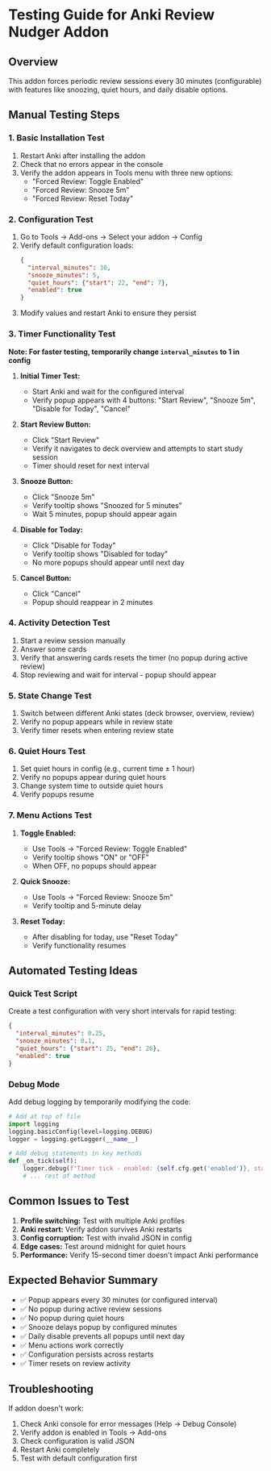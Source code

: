 # Testing Guide for Anki Review Nudger Addon

## Overview
This addon forces periodic review sessions every 30 minutes (configurable) with features like snoozing, quiet hours, and daily disable options.

## Manual Testing Steps

### 1. Basic Installation Test
1. Restart Anki after installing the addon
2. Check that no errors appear in the console
3. Verify the addon appears in Tools menu with three new options:
   - "Forced Review: Toggle Enabled"
   - "Forced Review: Snooze 5m" 
   - "Forced Review: Reset Today"

### 2. Configuration Test
1. Go to Tools → Add-ons → Select your addon → Config
2. Verify default configuration loads:
   ```json
   {
     "interval_minutes": 30,
     "snooze_minutes": 5,
     "quiet_hours": {"start": 22, "end": 7},
     "enabled": true
   }
   ```
3. Modify values and restart Anki to ensure they persist

### 3. Timer Functionality Test
**Note: For faster testing, temporarily change `interval_minutes` to 1 in config**

1. **Initial Timer Test:**
   - Start Anki and wait for the configured interval
   - Verify popup appears with 4 buttons: "Start Review", "Snooze 5m", "Disable for Today", "Cancel"

2. **Start Review Button:**
   - Click "Start Review"
   - Verify it navigates to deck overview and attempts to start study session
   - Timer should reset for next interval

3. **Snooze Button:**
   - Click "Snooze 5m"
   - Verify tooltip shows "Snoozed for 5 minutes"
   - Wait 5 minutes, popup should appear again

4. **Disable for Today:**
   - Click "Disable for Today"
   - Verify tooltip shows "Disabled for today"
   - No more popups should appear until next day

5. **Cancel Button:**
   - Click "Cancel"
   - Popup should reappear in 2 minutes

### 4. Activity Detection Test
1. Start a review session manually
2. Answer some cards
3. Verify that answering cards resets the timer (no popup during active review)
4. Stop reviewing and wait for interval - popup should appear

### 5. State Change Test
1. Switch between different Anki states (deck browser, overview, review)
2. Verify no popup appears while in review state
3. Verify timer resets when entering review state

### 6. Quiet Hours Test
1. Set quiet hours in config (e.g., current time ± 1 hour)
2. Verify no popups appear during quiet hours
3. Change system time to outside quiet hours
4. Verify popups resume

### 7. Menu Actions Test
1. **Toggle Enabled:**
   - Use Tools → "Forced Review: Toggle Enabled"
   - Verify tooltip shows "ON" or "OFF"
   - When OFF, no popups should appear

2. **Quick Snooze:**
   - Use Tools → "Forced Review: Snooze 5m"
   - Verify tooltip and 5-minute delay

3. **Reset Today:**
   - After disabling for today, use "Reset Today"
   - Verify functionality resumes

## Automated Testing Ideas

### Quick Test Script
Create a test configuration with very short intervals for rapid testing:

```json
{
  "interval_minutes": 0.25,
  "snooze_minutes": 0.1,
  "quiet_hours": {"start": 25, "end": 26},
  "enabled": true
}
```

### Debug Mode
Add debug logging by temporarily modifying the code:

```python
# Add at top of file
import logging
logging.basicConfig(level=logging.DEBUG)
logger = logging.getLogger(__name__)

# Add debug statements in key methods
def _on_tick(self):
    logger.debug(f"Timer tick - enabled: {self.cfg.get('enabled')}, state: {mw.state}")
    # ... rest of method
```

## Common Issues to Test

1. **Profile switching:** Test with multiple Anki profiles
2. **Anki restart:** Verify addon survives Anki restarts
3. **Config corruption:** Test with invalid JSON in config
4. **Edge cases:** Test around midnight for quiet hours
5. **Performance:** Verify 15-second timer doesn't impact Anki performance

## Expected Behavior Summary

- ✅ Popup appears every 30 minutes (or configured interval)
- ✅ No popup during active review sessions
- ✅ No popup during quiet hours
- ✅ Snooze delays popup by configured minutes
- ✅ Daily disable prevents all popups until next day
- ✅ Menu actions work correctly
- ✅ Configuration persists across restarts
- ✅ Timer resets on review activity

## Troubleshooting

If addon doesn't work:
1. Check Anki console for error messages (Help → Debug Console)
2. Verify addon is enabled in Tools → Add-ons
3. Check configuration is valid JSON
4. Restart Anki completely
5. Test with default configuration first